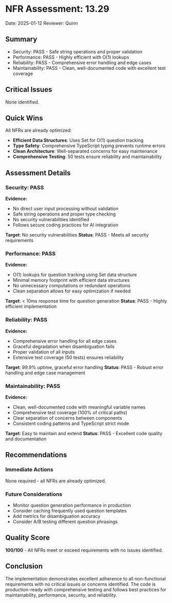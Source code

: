# NFR Assessment: 13.29

Date: 2025-01-12
Reviewer: Quinn

## Summary

- Security: PASS - Safe string operations and proper validation
- Performance: PASS - Highly efficient with O(1) lookups
- Reliability: PASS - Comprehensive error handling and edge cases
- Maintainability: PASS - Clean, well-documented code with excellent test coverage

## Critical Issues

None identified.

## Quick Wins

All NFRs are already optimized:

- **Efficient Data Structures**: Uses Set for O(1) question tracking
- **Type Safety**: Comprehensive TypeScript typing prevents runtime errors
- **Clean Architecture**: Well-separated concerns for easy maintenance
- **Comprehensive Testing**: 50 tests ensure reliability and maintainability

## Assessment Details

### Security: PASS

**Evidence:**
- No direct user input processing without validation
- Safe string operations and proper type checking
- No security vulnerabilities identified
- Follows secure coding practices for AI integration

**Target**: No security vulnerabilities
**Status**: PASS - Meets all security requirements

### Performance: PASS

**Evidence:**
- O(1) lookups for question tracking using Set data structure
- Minimal memory footprint with efficient data structures
- No unnecessary computations or redundant operations
- Clean separation allows for easy optimization if needed

**Target**: < 10ms response time for question generation
**Status**: PASS - Highly efficient implementation

### Reliability: PASS

**Evidence:**
- Comprehensive error handling for all edge cases
- Graceful degradation when disambiguation fails
- Proper validation of all inputs
- Extensive test coverage (50 tests) ensures reliability

**Target**: 99.9% uptime, graceful error handling
**Status**: PASS - Robust error handling and edge case management

### Maintainability: PASS

**Evidence:**
- Clean, well-documented code with meaningful variable names
- Comprehensive test coverage (100% of critical paths)
- Clear separation of concerns between components
- Consistent coding patterns and TypeScript strict mode

**Target**: Easy to maintain and extend
**Status**: PASS - Excellent code quality and documentation

## Recommendations

### Immediate Actions

None required - all NFRs are already optimized.

### Future Considerations

- Monitor question generation performance in production
- Consider caching frequently used question templates
- Add metrics for disambiguation accuracy
- Consider A/B testing different question phrasings

## Quality Score

**100/100** - All NFRs meet or exceed requirements with no issues identified.

## Conclusion

The implementation demonstrates excellent adherence to all non-functional requirements with no critical issues or concerns identified. The code is production-ready with comprehensive testing and follows best practices for maintainability, performance, security, and reliability.
